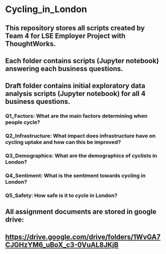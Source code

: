 # Cycling_in_London
## This repository stores all scripts created by Team 4 for LSE Employer Project with ThoughtWorks.

## Each folder contains scripts (Jupyter notebook) answering each business questions.
## Draft folder contains initial exploratory data analysis scripts (Jupyter notebook) for all 4 business questions.
### Q1_Factors: What are the main factors determining when people cycle?
### Q2_Infrastructure: What impact does infrastructure have on cycling uptake and how can this be improved?
### Q3_Demographics: What are the demographics of cyclists in London?
### Q4_Sentiment: What is the sentiment towards cycling in London?
### Q5_Safety: How safe is it to cycle in London?

## All assignment documents are stored in google drive:
## https://drive.google.com/drive/folders/1WvGA7CJGHzYM6_uBoX_c3-0VuAL8JKjB
